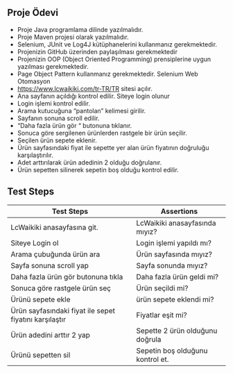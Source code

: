 ## Proje Ödevi

- Proje Java programlama dilinde yazılmalıdır.
- Proje Maven projesi olarak yazılmalıdır.
- Selenium, JUnit ve Log4J kütüphanelerini kullanmanız gerekmektedir.
- Projenizin GitHub üzerinden paylaşılması gerekmektedir
- Projenizin OOP (Object Oriented Programming) prensiplerine uygun yazılması
  gerekmektedir.
- Page Object Pattern kullanmanız gerekmektedir.
  Selenium Web Otomasyon
- https://www.lcwaikiki.com/tr-TR/TR sitesi açılır.
- Ana sayfanın açıldığı kontrol edilir. Siteye login olunur
- Login işlemi kontrol edilir.
- Arama kutucuğuna “pantolan” kelimesi girilir.
- Sayfanın sonuna scroll edilir.
- “Daha fazla ürün gör “ butonuna tıklanır.
- Sonuca göre sergilenen ürünlerden rastgele bir ürün seçilir.
- Seçilen ürün sepete eklenir.
- Ürün sayfasındaki fiyat ile sepette yer alan ürün fiyatının doğruluğu karşılaştırılır.
- Adet arttırılarak ürün adedinin 2 olduğu doğrulanır.
- Ürün sepetten silinerek sepetin boş olduğu kontrol edilir.

## Test Steps

|   Test Steps      |    Assertions     |
| ------------------| ------------------|
| LcWaikiki anasayfasına git.| LcWaikiki anasayfasında mıyız?|
| Siteye Login ol | Login işlemi yapıldı mı?|
| Arama çubuğunda ürün ara | Ürün sayfasında mıyız? |
| Sayfa sonuna scroll yap | Sayfa sonunda mıyız? |
| Daha fazla ürün gör butonuna tıkla | Daha fazla ürün geldi mi?|
| Sonuca göre rastgele ürün seç | Ürün seçildi mi? |
|Ürünü sepete ekle | ürün sepete eklendi mi? |
| Ürün sayfasındaki fiyat ile sepet fiyatını karşılaştır | Fiyatlar eşit mi? |
|Ürün adedini arttır 2 yap | Sepette 2 ürün olduğunu doğrula |
| Ürünü sepetten sil | Sepetin boş olduğunu kontrol et. |
